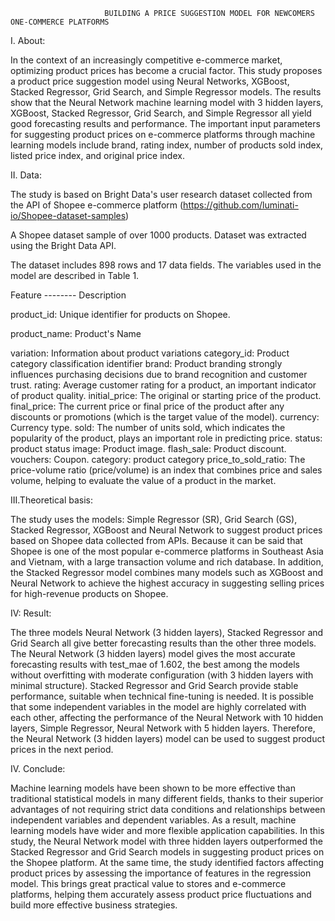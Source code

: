                          BUILDING A PRICE SUGGESTION MODEL FOR NEWCOMERS ONE-COMMERCE PLATFORMS
I. About:                                  
  
  In the context of an increasingly competitive e-commerce market, optimizing product prices has become a crucial factor. This study proposes a product price suggestion model using Neural Networks, XGBoost, Stacked Regressor, Grid Search, and Simple Regressor models. The results show that the Neural Network machine learning model with 3 hidden layers, XGBoost, Stacked Regressor, Grid Search, and Simple Regressor all yield good forecasting results and performance. The important input parameters for suggesting product prices on e-commerce platforms through machine learning models include brand, rating index, number of products sold index, listed price index, and original price index.        

II. Data:

The study is based on Bright Data's user research dataset collected from the API of Shopee e-commerce platform (https://github.com/luminati-io/Shopee-dataset-samples)

A Shopee dataset sample of over 1000 products. Dataset was extracted using the Bright Data API.

The dataset includes 898 rows and 17 data fields. The variables used in the model are described in Table 1.

Feature -------- Description

product_id:    	Unique identifier for products on Shopee. 

product_name:  	Product's Name

variation:    	Information about product variations
category_id:  	Product category classification identifier
brand:        	Product branding strongly influences purchasing decisions due to brand recognition and customer trust. 
rating:        	Average customer rating for a product, an important indicator of product quality.
initial_price: 	The original or starting price of the product.	
final_price:  	The current price or final price of the product after any discounts or promotions (which is the target value of the model).	
currency:      	Currency type.
sold:          	The number of units sold, which indicates the popularity of the product, plays an important role in predicting price.
status:        	product status
image:        	Product image.
flash_sale:    	Product discount.
vouchers:    	  Coupon.
category:      	product category
price_to_sold_ratio:	The price-volume ratio (price/volume) is an index that combines price and sales volume, helping to evaluate the value of a product in the market.

III.Theoretical basis:
 
 The study uses the models: Simple Regressor (SR), Grid Search (GS), Stacked Regressor, XGBoost and Neural Network to suggest product prices based on Shopee data collected from APIs. Because it can be said that Shopee is one of the most popular e-commerce platforms in Southeast Asia and Vietnam, with a large transaction volume and rich database. In addition, the Stacked Regressor model combines many models such as XGBoost and Neural Network to achieve the highest accuracy in suggesting selling prices for high-revenue products on Shopee.

IV: Result:

  The three models Neural Network (3 hidden layers), Stacked Regressor and Grid Search all give better forecasting results than the other three models. The Neural Network (3 hidden layers) model gives the most accurate forecasting results with test_mae of 1.602, the best among the models without overfitting with moderate configuration (with 3 hidden layers with minimal structure). Stacked Regressor and Grid Search provide stable performance, suitable when technical fine-tuning is needed. It is possible that some independent variables in the model are highly correlated with each other, affecting the performance of the Neural Network with 10 hidden layers, Simple Regressor, Neural Network with 5 hidden layers. Therefore, the Neural Network (3 hidden layers) model can be used to suggest product prices in the next period.

IV. Conclude:

  Machine learning models have been shown to be more effective than traditional statistical models in many different fields, thanks to their superior advantages of not requiring strict data conditions and relationships between independent variables and dependent variables. As a result, machine learning models have wider and more flexible application capabilities. In this study, the Neural Network model with three hidden layers outperformed the Stacked Regressor and Grid Search models in suggesting product prices on the Shopee platform. At the same time, the study identified factors affecting product prices by assessing the importance of features in the regression model. This brings great practical value to stores and e-commerce platforms, helping them accurately assess product price fluctuations and build more effective business strategies.
